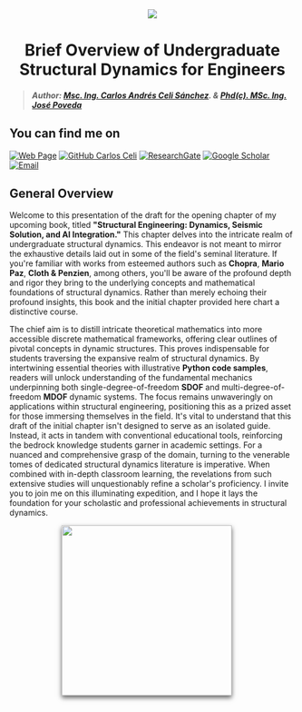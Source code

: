 <div align="center">
    <img src="https://github.com/Normando1945/Normando1945.github.io/assets/62081230/1ac0bf1d-67cd-43f6-87b0-141417a606db">
    <h1>Brief Overview of Undergraduate Structural Dynamics for Engineers</h1>
</div>



>##### Author:                 [Msc. Ing. Carlos Andrés Celi Sánchez](https://www.researchgate.net/profile/Carlos-Celi). & [Phd(c). MSc. Ing. José Poveda](https://www.torrefuerte.com)


## **You can find me on**
[![Web Page](https://img.shields.io/badge/Web%20Page-caceli.net-blue)](http:caceli.net)
[![GitHub Carlos Celi](https://img.shields.io/github/followers/Normando1945?label=follow&style=social)](https://github.com/Normando1945)
[![ResearchGate](https://img.shields.io/badge/-ResearchGate-00CCBB?style=social&logo=researchgate)](https://www.researchgate.net/profile/Carlos-Celi)
[![Google Scholar](https://img.shields.io/badge/-Google%20Scholar-4285F4?style=social&logo=google)](https://scholar.google.com.ec/citations?hl=es&user=yR4Gz7kAAAAJ)
<a href="Carlos Celi:normando1945@gmail.com"><img alt="Email" src="https://img.shields.io/badge/Email-normando1945@gmail.com-blue?style=flat&logo=gmail"></a>

## General Overview

Welcome to this presentation of the draft for the opening chapter of my upcoming book, titled **"Structural Engineering: Dynamics, Seismic Solution, and AI Integration."** This chapter delves into the              intricate realm of undergraduate structural dynamics. This endeavor is not meant to mirror the exhaustive details laid out in some of the field's seminal literature. If you're familiar with works from              esteemed authors such as **Chopra**, **Mario Paz**, **Cloth & Penzien**, among others, you'll be aware of the profound depth and rigor they bring to the underlying concepts and mathematical foundations             of structural dynamics. Rather than merely echoing their profound insights, this book and the initial chapter provided here chart a distinctive course.

The chief aim is to distill intricate theoretical mathematics into more accessible discrete mathematical frameworks, offering clear outlines of pivotal concepts in dynamic structures. This proves                   indispensable for students traversing the expansive realm of structural dynamics. By intertwining essential theories with illustrative **Python code samples**, readers will unlock understanding of the              fundamental mechanics underpinning both single-degree-of-freedom **SDOF** and multi-degree-of-freedom **MDOF** dynamic systems. The focus remains unwaveringly on applications within structural                      engineering, positioning this as a prized asset for those immersing themselves in the field. It's vital to understand that this draft of the initial chapter isn't designed to serve as an isolated                   guide. Instead, it acts in tandem with conventional educational tools, reinforcing the bedrock knowledge students garner in academic settings. For a nuanced and comprehensive grasp of the domain,                   turning to the venerable tomes of dedicated structural dynamics literature is imperative. When combined with in-depth classroom learning, the revelations from such extensive studies will unquestionably             refine a scholar's proficiency. I invite you to join me on this      illuminating expedition, and I hope it lays the foundation for your scholastic and professional achievements in structural dynamics.




<div align="center">
    <img src="https://github.com/Normando1945/Normando1945.github.io/assets/62081230/c5595380-f71b-419f-b5ab-772fb749e1ce" width="300" style="box-shadow: 0px 4px 8px rgba(0, 0, 0, 0.6); margin-right: 20px;">
</div>

